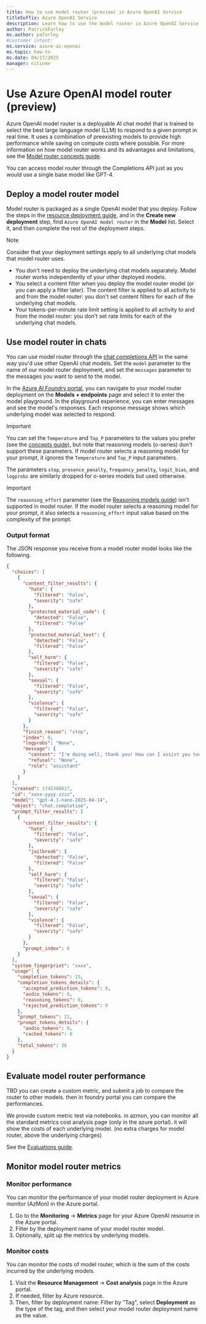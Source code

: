 ```yaml
---
title: How to use model router (preview) in Azure OpenAI Service
titleSuffix: Azure OpenAI Service
description: Learn how to use the model router in Azure OpenAI Service to select the best model for your task.
author: PatrickFarley
ms.author: pafarley 
#customer intent: 
ms.service: azure-ai-openai
ms.topic: how-to
ms.date: 04/17/2025
manager: nitinme
---
```


# Use Azure OpenAI model router (preview)

Azure OpenAI model router is a deployable AI chat model that is trained to select the best large language model (LLM) to respond to a given prompt in real time. It uses a combination of preexisting models to provide high performance while saving on compute costs where possible. For more information on how model router works and its advantages and limitations, see the [Model router concepts guide](../concepts/model-router.md).

You can access model router through the Completions API just as you would use a single base model like GPT-4.

## Deploy a model router model

Model router is packaged as a single OpenAI model that you deploy. Follow the steps in the [resource deployment guide](/azure/ai-services/openai/how-to/create-resource), and in the **Create new deployment** step, find `Azure OpenAI model router` in the **Model** list. Select it, and then complete the rest of the deployment steps.

> [!NOTE]
> Consider that your deployment settings apply to all underlying chat models that model router uses.
> - You don't need to deploy the underlying chat models separately. Model router works independently of your other deployed models.
> - You select a content filter when you deploy the model router model (or you can apply a filter later). The content filter is applied to all activity to and from the model router: you don't set content filters for each of the underlying chat models.
> - Your tokens-per-minute rate limit setting is applied to all activity to and from the model router: you don't set rate limits for each of the underlying chat models.

## Use model router in chats

You can use model router through the [chat completions API](/azure/ai-services/openai/chatgpt-quickstart) in the same way you'd use other OpenAI chat models. Set the `model` parameter to the name of our model router deployment, and set the `messages` parameter to the messages you want to send to the model.

In the [Azure AI Foundry portal](https://ai.azure.com/), you can navigate to your model router deployment on the **Models + endpoints** page and select it to enter the model playground. In the playground experience, you can enter messages and see the model's responses. Each response message shows which underlying model was selected to respond.


> [!IMPORTANT]
> You can set the `Temperature` and `Top_P` parameters to the values you prefer (see the [concepts guide](/azure/ai-services/openai/concepts/prompt-engineering?tabs=chat#temperature-and-top_p-parameters)), but note that reasoning models (o-series) don't support these parameters. If model router selects a reasoning model for your prompt, it ignores the `Temperature` and `Top_P` input parameters.
>
> The parameters `stop`, `presence_penalty`, `frequency_penalty`, `logit_bias`, and `logprobs` are similarly dropped for o-series models but used otherwise.

> [!IMPORTANT]
> The `reasoning_effort` parameter (see the [Reasoning models guide](/azure/ai-services/openai/how-to/reasoning?tabs=python-secure#reasoning-effort)) isn't supported in model router. If the model router selects a reasoning model for your prompt, it also selects a `reasoning_effort` input value based on the complexity of the prompt.

### Output format 

The JSON response you receive from a model router model looks like the following.

```json
{
  "choices": [
    {
      "content_filter_results": {
        "hate": {
          "filtered": "False",
          "severity": "safe"
        },
        "protected_material_code": {
          "detected": "False",
          "filtered": "False"
        },
        "protected_material_text": {
          "detected": "False",
          "filtered": "False"
        },
        "self_harm": {
          "filtered": "False",
          "severity": "safe"
        },
        "sexual": {
          "filtered": "False",
          "severity": "safe"
        },
        "violence": {
          "filtered": "False",
          "severity": "safe"
        }
      },
      "finish_reason": "stop",
      "index": 0,
      "logprobs": "None",
      "message": {
        "content": "I'm doing well, thank you! How can I assist you today?",
        "refusal": "None",
        "role": "assistant"
      }
    }
  ],
  "created": 1745308617,
  "id": "xxxx-yyyy-zzzz",
  "model": "gpt-4.1-nano-2025-04-14",
  "object": "chat.completion",
  "prompt_filter_results": [
    {
      "content_filter_results": {
        "hate": {
          "filtered": "False",
          "severity": "safe"
        },
        "jailbreak": {
          "detected": "False",
          "filtered": "False"
        },
        "self_harm": {
          "filtered": "False",
          "severity": "safe"
        },
        "sexual": {
          "filtered": "False",
          "severity": "safe"
        },
        "violence": {
          "filtered": "False",
          "severity": "safe"
        }
      },
      "prompt_index": 0
    }
  ],
  "system_fingerprint": "xxxx",
  "usage": {
    "completion_tokens": 15,
    "completion_tokens_details": {
      "accepted_prediction_tokens": 0,
      "audio_tokens": 0,
      "reasoning_tokens": 0,
      "rejected_prediction_tokens": 0
    },
    "prompt_tokens": 21,
    "prompt_tokens_details": {
      "audio_tokens": 0,
      "cached_tokens": 0
    },
    "total_tokens": 36
  }
}
```


## Evaluate model router performance

TBD
you can create a custom metric, and submit a job to compare the router to other models. then in foundry portal you can compare the performances. 

We provide custom metric test via notebooks.
in azmon, you can monitor all the standard metrics
cost analysis page (only in the azure portal). it will show the costs of each underlying model. (no extra charges for model router, above the underlying charges)

See the [Evaluations guide](/azure/ai-services/openai/how-to/evaluations?tabs=question-eval-input).

## Monitor model router metrics

### Monitor performance

You can monitor the performance of your model router deployment in Azure monitor (AzMon) in the Azure portal. 

1. Go to the **Monitoring** -> **Metrics** page for your Azure OpenAI resource in the Azure portal. 
1. Filter by the deployment name of your model router model.
1. Optionally, split up the metrics by underlying models.


### Monitor costs

You can monitor the costs of model router, which is the sum of the costs incurred by the underlying models.
1. Visit the **Resource Management** -> **Cost analysis** page in the Azure portal.
1. If needed, filter by Azure resource.
1. Then, filter by deployment name: Filter by "Tag", select **Deployment** as the type of the tag, and then select your model router deployment name as the value.

